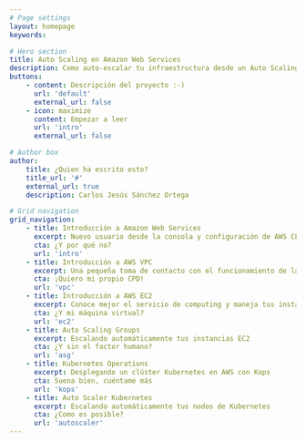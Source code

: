 ```yaml
---
# Page settings
layout: homepage
keywords:

# Hero section
title: Auto Scaling en Amazon Web Services
description: Como auto-escalar tu infraestructura desde un Auto Scaling Group(ASG) a un Clúster con Kubernetes
buttons:
    - content: Descripción del proyecto :-)
      url: 'default'
      external_url: false
    - icon: maximize
      content: Empezar a leer 
      url: 'intro'
      external_url: false

# Author box
author:
    title: ¿Quien ha escrito esto?
    title_url: '#'
    external_url: true
    description: Carlos Jesús Sánchez Ortega

# Grid navigation
grid_navigation:
    - title: Introducción a Amazon Web Services
      excerpt: Nuevo usuario desde la consola y configuración de AWS CLI
      cta: ¿Y por qué no?
      url: 'intro'
    - title: Introducción a AWS VPC
      excerpt: Una pequeña toma de contacto con el funcionamiento de las redes en AWS
      cta: ¡Quiero mi propio CPD!
      url: 'vpc'
    - title: Introducción a AWS EC2
      excerpt: Conoce mejor el servicio de computing y maneja tus instancias
      cta: ¿Y mi máquina virtual?
      url: 'ec2'
    - title: Auto Scaling Groups
      excerpt: Escalando automáticamente tus instancias EC2
      cta: ¿Y sin el factor humano?
      url: 'asg'
    - title: Kubernetes Operations
      excerpt: Desplegando un clúster Kubernetes en AWS con Kops
      cta: Suena bien, cuéntame más
      url: 'kops'
    - title: Auto Scaler Kubernetes
      excerpt: Escalando automáticamente tus nodos de Kubernetes
      cta: ¿Como es posible?
      url: 'autoscaler'
---
```

